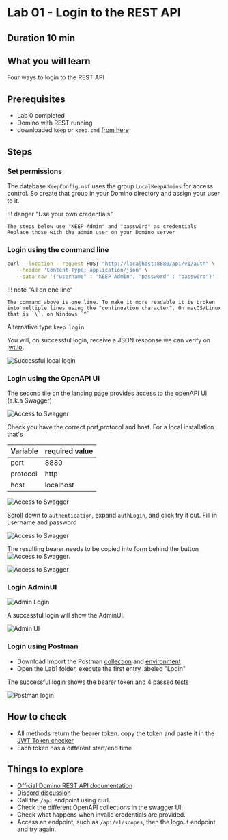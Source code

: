 # Lab 01 - Login to the REST API

## Duration 10 min

## What you will learn

Four ways to login to the REST API

## Prerequisites

- Lab 0 completed
- Domino with REST running
- downloaded `keep` or `keep.cmd` [from here](../downloads/index.md)

## Steps

### Set permissions

The database `KeepConfig.nsf` uses the group `LocalKeepAdmins` for access control. So create that group in your Domino directory and assign your user to it.

!!! danger "Use your own credentials"

    The steps below use "KEEP Admin" and "passw0rd" as credentials
    Replace those with the admin user on your Domino server

### Login using the command line

```bash
curl --location --request POST "http://localhost:8880/api/v1/auth" \
   --header 'Content-Type: application/json' \
   --data-raw '{"username" : "KEEP Admin", "password" : "passw0rd"}'
```

!!! note "All on one line"

    The command above is one line. To make it more readable it is broken
    into multiple lines using the "continuation character". On macOS/Linux
    that is `\`, on Windows `^`

Alternative type `keep login`

You will, on successful login, receive a JSON response we can verify on [jwt.io](https://jwt.io/).

![Successful local login](img/localLogin.png)

### Login using the OpenAPI UI

The second tile on the landing page provides access to the openAPI UI (a.k.a Swagger)

![Access to Swagger](img/swagger1.png)

Check you have the correct port,protocol and host. For a local installation that's

| Variable | required value |
| -------- | -------------- |
| port     | 8880           |
| protocol | http           |
| host     | localhost      |

![Access to Swagger](img/swagger2.png)

Scroll down to `authentication`, expand `authLogin`, and click try it out. Fill in username and password

![Access to Swagger](img/swagger3.png)

The resulting bearer needs to be copied into form behind the button ![Access to Swagger](img/swagger4.png).

![Access to Swagger](img/swagger5.png)

### Login AdminUI

![Admin Login](img/AdminLogin.png)

A successful login will show the AdminUI.

![Admin UI](img/AdminUI.png)

### Login using Postman

- Download Import the Postman [collection](../downloads/dachnug2023.postman_collection.json) and [environment](../downloads/dachnug2023.postman_environment.json)
- Open the Lab1 folder, execute the first entry labeled "Login"

The successful login shows the bearer token and 4 passed tests

![Postman login](img/PostmanLogin.png)

## How to check

- All methods return the bearer token. copy the token and paste it in the [JWT Token checker](https://jwt.io/)
- Each token has a different start/end time

## Things to explore

- [Official Domino REST API documentation](https://opensource.hcltechsw.com/Domino-rest-api/index.html)
- [Discord discussion](https://discord.com/invite/jmRHpDRnH4)
- Call the `/api` endpoint using curl.
- Check the different OpenAPI collections in the swagger UI.
- Check what happens when invalid credentials are provided.
- Access an endpoint, such as `/api/v1/scopes`, then the logout endpoint and try again.
